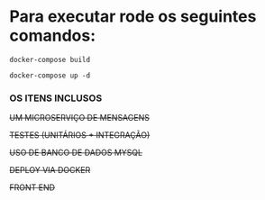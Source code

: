 # Para executar rode os seguintes comandos:

```docker-compose build```

```docker-compose up -d```

### OS ITENS INCLUSOS ###

<del> UM MICROSERVIÇO DE MENSAGENS</del>

<del> TESTES (UNITÁRIOS + INTEGRAÇÃO) </del>

<del> USO DE BANCO DE DADOS MYSQL</del>

<del> DEPLOY VIA DOCKER	</del>

<del>FRONT END </del>


